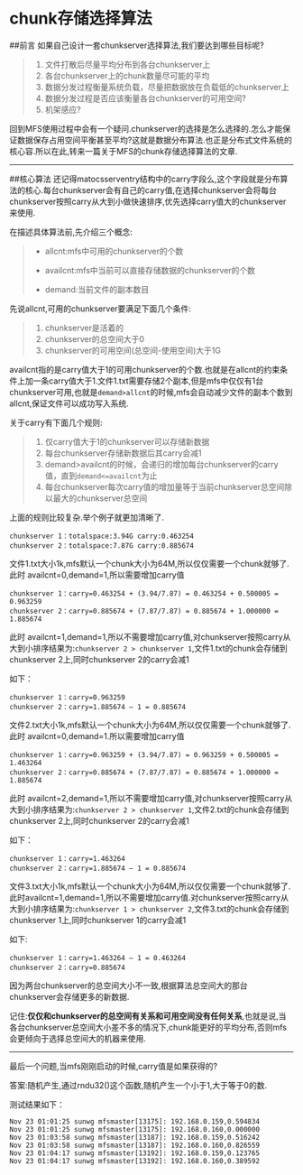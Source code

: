 # chunk存储选择算法

##前言
如果自己设计一套chunkserver选择算法,我们要达到哪些目标呢?

> 1. 文件打散后尽量平均分布到各台chunkserver上
> 2. 各台chunkserver上的chunk数量尽可能的平均
> 3. 数据分发过程衡量系统负载，尽量把数据放在负载低的chunkserver上
> 4. 数据分发过程是否应该衡量各台chunkserver的可用空间?
> 5. 机架感应?

回到MFS使用过程中会有一个疑问.chunkserver的选择是怎么选择的.怎么才能保证数据保存占用空间平衡甚至平均?这就是数据分布算法.也正是分布式文件系统的核心容.所以在此,转来一篇关于MFS的chunk存储选择算法的文章.

* * *
##核心算法
 还记得matocsserventry结构中的carry字段么,这个字段就是分布算法的核心.每台chunkserver会有自己的carry值,在选择chunkserver会将每台chunkserver按照carry从大到小做快速排序,优先选择carry值大的chunkserver来使用.

在描述具体算法前,先介绍三个概念:
>
> * allcnt:mfs中可用的chunkserver的个数
>
> * availcnt:mfs中当前可以直接存储数据的chunkserver的个数
>
> * demand:当前文件的副本数目

先说allcnt,可用的chunkserver要满足下面几个条件:
> 1. chunkserver是活着的
> 2. chunkserver的总空间大于0
> 3. chunkserver的可用空间(总空间-使用空间)大于1G

availcnt指的是carry值大于1的可用chunkserver的个数.也就是在allcnt的约束条件上加一条carry值大于1.文件1.txt需要存储2个副本,但是mfs中仅仅有1台chunkserver可用,也就是```demand>allcnt```的时候,mfs会自动减少文件的副本个数到allcnt,保证文件可以成功写入系统.

关于carry有下面几个规则:

> 1. 仅carry值大于1的chunkserver可以存储新数据
> 2. 每台chunkserver存储新数据后其carry会减1
> 3. demand>availcnt的时候，会递归的增加每台chunkserver的carry值，直到```demand<=availcnt```为止
> 4. 每台chunkserver每次carry值的增加量等于当前chunkserver总空间除以最大的chunkserver总空间

上面的规则比较复杂.举个例子就更加清晰了.

```
chunkserver 1：totalspace:3.94G carry:0.463254
chunkserver 2：totalspace:7.87G carry:0.885674
```
文件1.txt大小1k,mfs默认一个chunk大小为64M,所以仅仅需要一个chunk就够了.此时 availcnt=0,demand=1,所以需要增加carry值
```
chunkserver 1：carry=0.463254 + (3.94/7.87) = 0.463254 + 0.500005 = 0.963259
chunkserver 2：carry=0.885674 + (7.87/7.87) = 0.885674 + 1.000000 = 1.885674
```
此时 availcnt=1,demand=1,所以不需要增加carry值,对chunkserver按照carry从大到小排序结果为:```chunkserver 2 > chunkserver 1```,文件1.txt的chunk会存储到chunkserver 2上,同时chunkserver 2的carry会减1

如下：
```
chunkserver 1：carry=0.963259
chunkserver 2：carry=1.885674 – 1 = 0.885674
```
文件2.txt大小1k,mfs默认一个chunk大小为64M,所以仅仅需要一个chunk就够了.此时 availcnt=0,demand=1.所以需要增加carry值
```
chunkserver 1：carry=0.963259 + (3.94/7.87) = 0.963259 + 0.500005 = 1.463264
chunkserver 2：carry=0.885674 + (7.87/7.87) = 0.885674 + 1.000000 = 1.885674
```
此时 availcnt=2,demand=1,所以不需要增加carry值,对chunkserver按照carry从大到小排序结果为:```chunkserver 2 > chunkserver 1```,文件2.txt的chunk会存储到chunkserver 2上,同时chunkserver 2的carry会减1

如下：
```
chunkserver 1：carry=1.463264
chunkserver 2：carry=1.885674 – 1 = 0.885674
```
文件3.txt大小1k,mfs默认一个chunk大小为64M,所以仅仅需要一个chunk就够了.此时availcnt=1,demand=1,所以不需要增加carry值.对chunkserver按照carry从大到小排序结果为:```chunkserver 1 > chunkserver 2```,文件3.txt的chunk会存储到chunkserver 1上,同时chunkserver 1的carry会减1

如下:
```
chunkserver 1：carry=1.463264 – 1 = 0.463264
chunkserver 2：carry=0.885674
```
因为两台chunkserver的总空间大小不一致,根据算法总空间大的那台chunkserver会存储更多的新数据.

记住:**仅仅和chunkserver的总空间有关系和可用空间没有任何关系**,也就是说,当各台chunkserver总空间大小差不多的情况下,chunk能更好的平均分布,否则mfs会更倾向于选择总空间大的机器来使用.

* * *
最后一个问题,当mfs刚刚启动的时候,carry值是如果获得的?

答案:随机产生,通过rndu32()这个函数,随机产生一个小于1,大于等于0的数.

测试结果如下：
```
Nov 23 01:01:25 sunwg mfsmaster[13175]: 192.168.0.159,0.594834
Nov 23 01:01:25 sunwg mfsmaster[13175]: 192.168.0.160,0.000000
Nov 23 01:03:58 sunwg mfsmaster[13187]: 192.168.0.159,0.516242
Nov 23 01:03:58 sunwg mfsmaster[13187]: 192.168.0.160,0.826559
Nov 23 01:04:17 sunwg mfsmaster[13192]: 192.168.0.159,0.123765
Nov 23 01:04:17 sunwg mfsmaster[13192]: 192.168.0.160,0.389592
```
